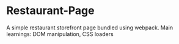 # Restaurant-Page
A simple restaurant storefront page bundled using webpack. 
Main learnings: DOM manipulation, CSS loaders
